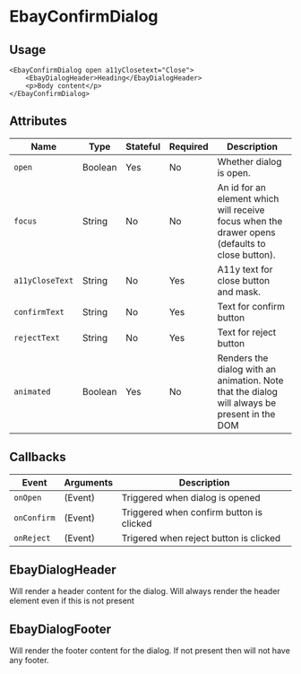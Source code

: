 # EbayConfirmDialog

## Usage

```react
<EbayConfirmDialog open a11yClosetext="Close">
    <EbayDialogHeader>Heading</EbayDialogHeader>
    <p>Body content</p>
</EbayConfirmDialog>
```

## Attributes

Name | Type | Stateful | Required | Description
--- | --- | --- | --- | ---
`open` | Boolean | Yes | No | Whether dialog is open.
`focus` | String | No | No | An id for an element which will receive focus when the drawer opens (defaults to close button).
`a11yCloseText` | String | No | Yes | A11y text for close button and mask.
`confirmText` | String  | No       | Yes      | Text for confirm button |
`rejectText`  | String  | No       | Yes      | Text for reject button  |
`animated` | Boolean | Yes | No | Renders the dialog with an animation. Note that the dialog will always be present in the DOM

## Callbacks
Event | Arguments | Description
--- |-----------| ---
`onOpen` | (Event)   | Triggered when dialog is opened
`onConfirm` | (Event)   | Triggered when confirm button is clicked
`onReject` | (Event)   | Trigered when reject button is clicked

## EbayDialogHeader
Will render a header content for the dialog. Will always render the header element even if this is not present

## EbayDialogFooter
Will render the footer content for the dialog. If not present then will not have any footer.
